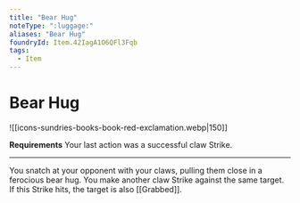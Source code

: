 ```yaml
---
title: "Bear Hug"
noteType: ":luggage:"
aliases: "Bear Hug"
foundryId: Item.42IagA1O6QFl3Fqb
tags:
  - Item
---
```


# Bear Hug
![[icons-sundries-books-book-red-exclamation.webp|150]]

**Requirements** Your last action was a successful claw Strike.

* * *

You snatch at your opponent with your claws, pulling them close in a ferocious bear hug. You make another claw Strike against the same target. If this Strike hits, the target is also [[Grabbed]].

